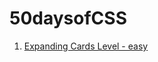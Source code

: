 # 50daysofCSS

1. [Expanding Cards Level - easy](https://github.com/saketbyte/50daysofCSS/tree/main/expanding_cards)
